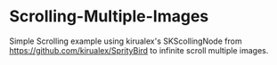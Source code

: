 # Scrolling-Multiple-Images
Simple Scrolling example using kirualex's SKScollingNode from https://github.com/kirualex/SprityBird to infinite scroll multiple images.
